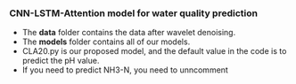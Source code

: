 ### CNN-LSTM-Attention model for water quality prediction
- The **data** folder contains the data after wavelet denoising. 
- The **models** folder contains all of our models.
- CLA20.py is our proposed model, and the default value in the code is to predict the pH value. 
- If you need to predict NH3-N, you need to unncomment 